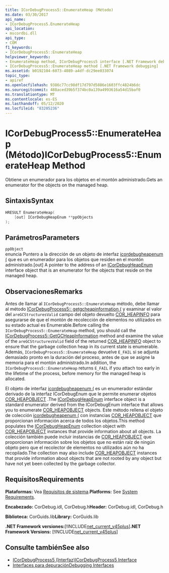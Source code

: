 ```yaml
---
title: ICorDebugProcess5::EnumerateHeap (Método)
ms.date: 03/30/2017
api_name:
- ICorDebugProcess5.EnumerateHeap
api_location:
- mscordbi.dll
api_type:
- COM
f1_keywords:
- ICorDebugProcess5::EnumerateHeap
helpviewer_keywords:
- EnumerateHeap method, ICorDebugProcess5 interface [.NET Framework debugging]
- ICorDebugProcess5::EnumerateHeap method [.NET Framework debugging]
ms.assetid: b0192104-6073-4089-a4df-dc29ee033074
topic_type:
- apiref
ms.openlocfilehash: 9386c77cc98df17d797d5886e1603ffc4824b6dc
ms.sourcegitcommit: 488aced39b5f374bc0a139a4993616a54d15baf0
ms.translationtype: MT
ms.contentlocale: es-ES
ms.lasthandoff: 05/12/2020
ms.locfileid: "83205236"
---
```

# <a name="icordebugprocess5enumerateheap-method"></a><span data-ttu-id="0194a-102">ICorDebugProcess5::EnumerateHeap (Método)</span><span class="sxs-lookup"><span data-stu-id="0194a-102">ICorDebugProcess5::EnumerateHeap Method</span></span>
<span data-ttu-id="0194a-103">Obtiene un enumerador para los objetos en el montón administrado.</span><span class="sxs-lookup"><span data-stu-id="0194a-103">Gets an enumerator for the objects on the managed heap.</span></span>  
  
## <a name="syntax"></a><span data-ttu-id="0194a-104">Sintaxis</span><span class="sxs-lookup"><span data-stu-id="0194a-104">Syntax</span></span>  
  
```cpp  
HRESULT EnumerateHeap(  
    [out] ICorDebugHeapEnum **ppObjects  
);  
```  
  
## <a name="parameters"></a><span data-ttu-id="0194a-105">Parámetros</span><span class="sxs-lookup"><span data-stu-id="0194a-105">Parameters</span></span>  
 `ppObject`  
 <span data-ttu-id="0194a-106">enuncia Puntero a la dirección de un objeto de interfaz [icordebugheapenum (](icordebugheapenum-interface.md) que es un enumerador para los objetos que residen en el montón administrado.</span><span class="sxs-lookup"><span data-stu-id="0194a-106">[out] A pointer to the address of an [ICorDebugHeapEnum](icordebugheapenum-interface.md) interface object that is an enumerator for the objects that reside on the managed heap.</span></span>  
  
## <a name="remarks"></a><span data-ttu-id="0194a-107">Observaciones</span><span class="sxs-lookup"><span data-stu-id="0194a-107">Remarks</span></span>  
 <span data-ttu-id="0194a-108">Antes de llamar al `ICorDebugProcess5::EnumerateHeap` método, debe llamar al método [ICorDebugProcess5:: getgcheapinformation (](icordebugprocess5-getgcheapinformation-method.md) y examinar el valor del `areGCStructuresValid` campo del objeto devuelto [COR_HEAPINFO](cor-heapinfo-structure.md) para asegurarse de que el montón de recolección de elementos no utilizados en su estado actual es Enumerable.</span><span class="sxs-lookup"><span data-stu-id="0194a-108">Before calling the `ICorDebugProcess5::EnumerateHeap` method, you should call the [ICorDebugProcess5::GetGCHeapInformation](icordebugprocess5-getgcheapinformation-method.md) method and examine the value of the `areGCStructuresValid` field of the returned [COR_HEAPINFO](cor-heapinfo-structure.md) object to ensure that the garbage collection heap in its current state is enumerable.</span></span> <span data-ttu-id="0194a-109">Además, `ICorDebugProcess5::EnumerateHeap` devuelve `E_FAIL` si se adjunta demasiado pronto en la duración del proceso, antes de que se asigne la memoria para el montón administrado.</span><span class="sxs-lookup"><span data-stu-id="0194a-109">In addition, the `ICorDebugProcess5::EnumerateHeap` returns `E_FAIL` if you attach too early in the lifetime of the process, before memory for the managed heap is allocated.</span></span>  
  
 <span data-ttu-id="0194a-110">El objeto de interfaz [icordebugheapenum (](icordebugheapenum-interface.md) es un enumerador estándar derivado de la interfaz ICorDebugEnum que le permite enumerar objetos [COR_HEAPOBJECT](cor-heapobject-structure.md) .</span><span class="sxs-lookup"><span data-stu-id="0194a-110">The [ICorDebugHeapEnum](icordebugheapenum-interface.md) interface object is a standard enumerator derived from the ICorDebugEnum interface that allows you to enumerate [COR_HEAPOBJECT](cor-heapobject-structure.md) objects.</span></span> <span data-ttu-id="0194a-111">Este método rellena el objeto de colección [icordebugheapenum (](icordebugheapenum-interface.md) con instancias [COR_HEAPOBJECT](cor-heapobject-structure.md) que proporcionan información acerca de todos los objetos.</span><span class="sxs-lookup"><span data-stu-id="0194a-111">This method populates the [ICorDebugHeapEnum](icordebugheapenum-interface.md) collection object with [COR_HEAPOBJECT](cor-heapobject-structure.md) instances that provide information about all objects.</span></span> <span data-ttu-id="0194a-112">La colección también puede incluir instancias de [COR_HEAPOBJECT](cor-heapobject-structure.md) que proporcionan información sobre los objetos que no están raíz de ningún objeto pero que el recolector de elementos no utilizados aún no ha recopilado.</span><span class="sxs-lookup"><span data-stu-id="0194a-112">The collection may also include [COR_HEAPOBJECT](cor-heapobject-structure.md) instances that provide information about objects that are not rooted by any object but have not yet been collected by the garbage collector.</span></span>  
  
## <a name="requirements"></a><span data-ttu-id="0194a-113">Requisitos</span><span class="sxs-lookup"><span data-stu-id="0194a-113">Requirements</span></span>  
 <span data-ttu-id="0194a-114">**Plataformas:** Vea [Requisitos de sistema](../../get-started/system-requirements.md).</span><span class="sxs-lookup"><span data-stu-id="0194a-114">**Platforms:** See [System Requirements](../../get-started/system-requirements.md).</span></span>  
  
 <span data-ttu-id="0194a-115">**Encabezado:** CorDebug.idl, CorDebug.h</span><span class="sxs-lookup"><span data-stu-id="0194a-115">**Header:** CorDebug.idl, CorDebug.h</span></span>  
  
 <span data-ttu-id="0194a-116">**Biblioteca:** CorGuids.lib</span><span class="sxs-lookup"><span data-stu-id="0194a-116">**Library:** CorGuids.lib</span></span>  
  
 <span data-ttu-id="0194a-117">**.NET Framework versiones:**[!INCLUDE[net_current_v45plus](../../../../includes/net-current-v45plus-md.md)]</span><span class="sxs-lookup"><span data-stu-id="0194a-117">**.NET Framework Versions:** [!INCLUDE[net_current_v45plus](../../../../includes/net-current-v45plus-md.md)]</span></span>  
  
## <a name="see-also"></a><span data-ttu-id="0194a-118">Consulte también</span><span class="sxs-lookup"><span data-stu-id="0194a-118">See also</span></span>

- [<span data-ttu-id="0194a-119">ICorDebugProcess5 (Interfaz)</span><span class="sxs-lookup"><span data-stu-id="0194a-119">ICorDebugProcess5 Interface</span></span>](icordebugprocess5-interface.md)
- [<span data-ttu-id="0194a-120">Interfaces para depuración</span><span class="sxs-lookup"><span data-stu-id="0194a-120">Debugging Interfaces</span></span>](debugging-interfaces.md)
